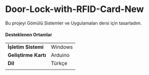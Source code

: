 # Door-Lock-with-RFID-Card-New
Bu projeyi Gömülü Sistemler ve Uygulamaları dersi için tasarladım.


#### Desteklenen Ortamlar

|                         |                                         |
|-------------------------|-----------------------------------------|
| **İşletim Sistemi**     | Windows                                 |
| **Geliştirme Kartı**    | Arduino                                 |
| **Dil**                 | Türkçe                                  |
|                         |                                         |
